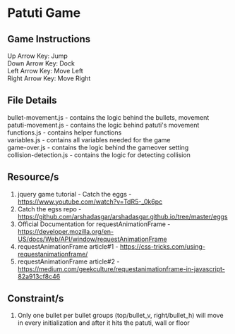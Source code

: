 # Patuti Game

## Game Instructions

Up Arrow Key:       Jump <br>
Down Arrow Key:     Dock <br>
Left Arrow Key:     Move Left <br>
Right Arrow Key:    Move Right <br>

## File Details

bullet-movement.js - contains the logic behind the bullets, movement <br>
patuti-movement.js - contains the logic behind patuti's movement <br>
functions.js - contains helper functions <br>
variables.js - contains all variables needed for the game <br>
game-over.js - contains the logic behind the gameover setting <br>
collision-detection.js - contains the logic for detecting collision <br>

## Resource/s

1. jquery game tutorial - Catch the eggs - <https://www.youtube.com/watch?v=TdR5-_0k6pc>
2. Catch the egss repo - <https://github.com/arshadasgar/arshadasgar.github.io/tree/master/eggs>
3. Official Documentation for requestAnimationFrame - <https://developer.mozilla.org/en-US/docs/Web/API/window/requestAnimationFrame>
4. requestAnimationFrame article#1 - <https://css-tricks.com/using-requestanimationframe/>
5. requestAnimationFrame article#2 - <https://medium.com/geekculture/requestanimationframe-in-javascript-82a913cf8c46>

## Constraint/s

1. Only one bullet per bullet groups (top/bullet_v, right/bullet_h) will move in every initialization and after it hits the patuti, wall or floor

